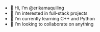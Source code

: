 - 👋 Hi, I’m @erikamaquiling
- 👀 I’m interested in full-stack projects
- 🌱 I’m currently learning C++ and Python
- 💞️ I’m looking to collaborate on anything

<!---
erikamaquiling/erikamaquiling is a ✨ special ✨ repository because its `README.md` (this file) appears on your GitHub profile.
You can click the Preview link to take a look at your changes.
--->
